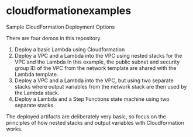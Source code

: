 # cloudformationexamples
Sample CloudFormation Deployment Options

There are four demos in this repository.

1. Deploy a basic Lambda using Cloudformation
2. Deploy a VPC and a Lambda into the VPC using nested stacks for the VPC and the Lambda
In this example, the public subnet and security group ID of the VPC from the network template are shared with the Lambda template.
3. Deploy a VPC and a Lambda into the VPC, but using two separate stacks where output variables from the network stack are then used by the Lambda stack.
4. Deploy a Lambda and a Step Functions state machine using two separate stacks.

The deployed artifacts are deliberately very basic, so focus on the principles of how nested stacks and output variables with Cloudformation works.
